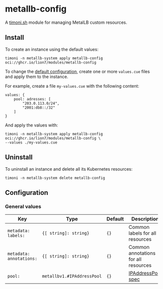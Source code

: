 # metallb-config

A [timoni.sh](http://timoni.sh) module for managing MetalLB custom resources.

## Install

To create an instance using the default values:

```shell
timoni -n metallb-system apply metallb-config oci://ghcr.io/lion7/modules/metallb-config
```

To change the [default configuration](#configuration),
create one or more `values.cue` files and apply them to the instance.

For example, create a file `my-values.cue` with the following content:

```cue
values: {
	pool: adresses: [
		"203.0.113.0/24",
		"2001:db8::/32"
	]
}
```

And apply the values with:

```shell
timoni -n metallb-system apply metallb-config oci://ghcr.io/lion7/modules/metallb-config \
--values ./my-values.cue
```

## Uninstall

To uninstall an instance and delete all its Kubernetes resources:

```shell
timoni -n metallb-system delete metallb-config
```

## Configuration

### General values

| Key                          | Type                                    | Default | Description                                                                                                                                  |
|------------------------------|-----------------------------------------|---------|----------------------------------------------------------------------------------------------------------------------------------------------|
| `metadata: labels:`          | `{[ string]: string}`                   | `{}`    | Common labels for all resources                                                                                                              |
| `metadata: annotations:`     | `{[ string]: string}`                   | `{}`    | Common annotations for all resources                                                                                                         |
| `pool:`                      | `metallbv1.#IPAddressPool`              | `{}`    | [IPAddressPool spec](https://metallb.universe.tf/apis/#ipaddresspoolspec)                                                                    |
